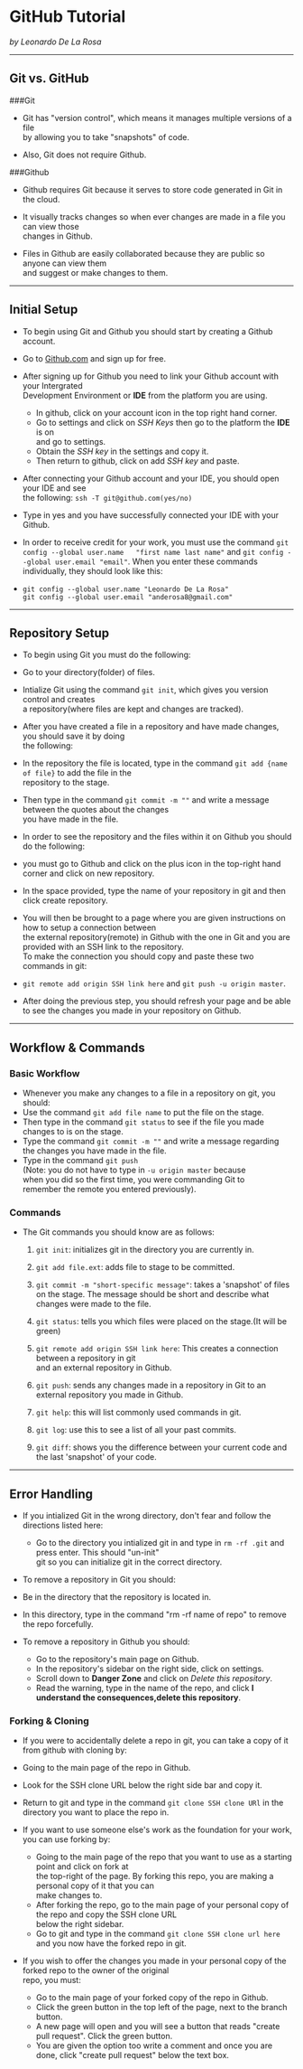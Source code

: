 # GitHub Tutorial
 
_by Leonardo De La Rosa_

---
## Git vs. GitHub
###Git
* Git has "version control", which means it manages multiple versions of a file   
  by allowing you to take "snapshots" of code.  

* Also, Git does not require Github.  

###Github 
* Github requires Git because it serves to store code generated in Git in the cloud.

* It visually tracks changes so when ever changes are made in a file you can view those  
  changes in Github.  

* Files in Github are easily collaborated because they are public so anyone can view them  
  and suggest or make changes to them. 


---
## Initial Setup
* To begin using Git and Github you should start by creating a Github account.  
 * Go to [Github.com](github.com) and sign up for free.  

* After signing up for Github you need to link your Github account with your Intergrated  
  Development Environment or **IDE** from the platform you are using.  
    * In github, click on your account icon in the top right hand corner.
    * Go to settings and click on _SSH Keys_ then go to the platform the **IDE** is on   
    and go to settings.   
    * Obtain the _SSH key_ in the settings and copy it.
    * Then return to github, click on add _SSH key_ and paste.  

* After connecting your Github account and your IDE, you should open your IDE and see  
 the following: `ssh -T git@github.com(yes/no)`  
 * Type in yes and you have successfully connected your IDE with your Github. 

* In order to receive credit for your work, you must use the command `git config --global user.name  
 "first name last name"` and `git config --global user.email "email"`. When you enter these commands individually, they should look like this:  
 * `git config --global user.name "Leonardo De La Rosa"`  
    `git config --global user.email "anderosa8@gmail.com"` 
   
  


---
## Repository Setup
* To begin using Git you must do the following:  
 * Go to your directory(folder) of files.  
 * Intialize Git using the command `git init`, which gives you version control and creates  
   a repository(where files are kept and changes are tracked).

* After you have created a file in a repository and have made changes, you should save it by doing  
  the following:  
 * In the repository the file is located, type in the command `git add {name of file}` to add the file in the  
   repository to the stage.  
 * Then type in the command `git commit -m ""` and write a message between the quotes about the changes  
  you have made in the file. 

* In order to see the repository and the files within it on Github you should do the following:  
 * you must go to Github and click on the plus icon in the top-right hand corner and click on new repository.
 * In the space provided, type the name of your repository in git and then click create repository. 

* You will then be brought to a page where you are given instructions on how to setup a connection between  
  the external repository(remote) in Github with the one in Git and you are provided with an SSH link to the repository.  
  To make the connection you should copy and paste these two commands in git:  
 * `git remote add origin SSH link here`  and  `git push -u origin master`.  

* After doing the previous step, you should refresh your page and be able to see the changes you made in your repository on Github.

---
## Workflow & Commands
### Basic Workflow  
* Whenever you make any changes to a file in a repository on git, you should:  
 *  Use the command `git add file name` to put the file on the stage.
 *  Then type in the command `git status` to see if the file you made  
    changes to is on the stage.  
 * Type the command `git commit -m ""` and write a message regarding   
   the changes you have made in the file.  
 * Type in the command `git push`  
   (Note: you do not have to type in `-u origin master` because  
   when you did so the first time, you were commanding Git to   
   remember the remote you entered previously).  

### Commands
* The Git commands you should know are as follows:
  1. `git init`: initializes git in the directory you are currently in.  
  
  2. `git add file.ext`: adds file to stage to be committed. 
 
  3. `git commit -m "short-specific message"`: takes a 'snapshot' of files  
      on the stage. The message should be short and describe what changes
      were made to the file.  
  4. `git status`: tells you which files were placed on the stage.(It will be green) 
  
  5. `git remote add origin SSH link here`: This creates a connection between a repository in git  
     and an external repository in Github.  
  6. `git push`: sends any changes made in a repository in Git to an external repository you made in Github.  
  
  7. `git help`: this will list commonly used commands in git.  
  
  8. `git log`: use this to see a list of all your past commits. 
  
  9. `git diff`: shows you the difference between your current code and the last 'snapshot' of your code.  

---
## Error Handling  
* If you intialized Git in the wrong directory, don't fear and follow the directions listed here:  
  * Go to the directory you intialized git in and type in `rm -rf .git` and press enter. This should "un-init"  
   git so you can initialize git in the correct directory.  

* To remove a repository in Git you should:  
 *  Be in the directory that the repository is located in.
 *  In this directory, type in the command "rm -rf name of repo" to remove the repo forcefully.  
 
* To remove a repository in Github you should:  
  * Go to the repository's main page on Github. 
  * In the repository's sidebar on the right side, click on settings.
  * Scroll down to **Danger Zone** and click on _Delete this repository_. 
  * Read the warning, type in the name of the repo, and click **I understand the consequences,delete this repository**.  

### Forking & Cloning    
* If you were to accidentally delete a repo in git, you can take a copy of it from github with cloning by:  
 * Going to the main page of the repo in Github.
 * Look for the SSH clone URL below the right side bar and copy it. 
 * Return to git and type in the command `git clone SSH clone URl` in the directory you want to place the repo in.  

* If you want to use someone else's work as the foundation for your work, you can use forking by:  
  * Going to the main page of the repo that you want to use as a starting point and click on fork at  
    the top-right of the page. By forking this repo, you are making a personal copy of it that you can  
    make changes to.  
  * After forking the repo, go to the main page of your personal copy of the repo and copy the SSH clone URL  
    below the right sidebar.  
  * Go to git and type in the command `git clone SSH clone url here` and you now have the forked repo in git.  

* If you wish to offer the changes you made in your personal copy of the forked repo to the owner of the original  
  repo, you must:  
  * Go to the main page of your forked copy of the repo in Github. 
  * Click the green button in the top left of the page, next to the branch button. 
  * A new page will open and you will see a button that reads "create pull request". Click the green button. 
  * You are given the option too write a comment and once you are done, click "create pull request" below the text box. 

  
